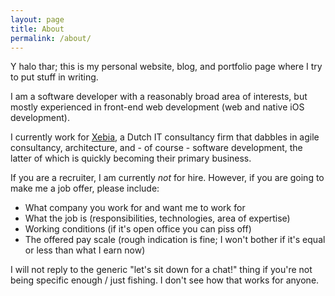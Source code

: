 ```yaml
---
layout: page
title: About
permalink: /about/
---
```


Y halo thar; this is my personal website, blog, and portfolio page where I try to put stuff in writing.

I am a software developer with a reasonably broad area of interests, but mostly experienced in front-end web development (web and native iOS development).

I currently work for [Xebia](http://xebia.com), a Dutch IT consultancy firm that dabbles in agile consultancy, architecture, and - of course - software development, the latter of which is quickly becoming their primary business.

If you are a recruiter, I am currently *not* for hire. However, if you are going to make me a job offer, please include:

 * What company you work for and want me to work for
 * What the job is (responsibilities, technologies, area of expertise)
 * Working conditions (if it's open office you can piss off)
 * The offered pay scale (rough indication is fine; I won't bother if it's equal or less than what I earn now)

I will not reply to the generic "let's sit down for a chat!" thing if you're not being specific enough / just fishing. I don't see how that works for anyone.

